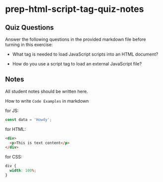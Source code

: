 # prep-html-script-tag-quiz-notes

## Quiz Questions

Answer the following questions in the provided markdown file before turning in this exercise:

- What tag is needed to load JavaScript scripts into an HTML document?
<script>
- How do you use a script tag to write JavaScript directly in the HTML document?
<script></script>
- How do you use a script tag to load an external JavaScript file?
<script src="script.js"> </script>

## Notes

All student notes should be written here.

How to write `Code Examples` in markdown

for JS:

```javascript
const data = 'Howdy';
```

for HTML:

```html
<div>
  <p>This is text content</p>
</div>
```

for CSS:

```css
div {
  width: 100%;
}
```
